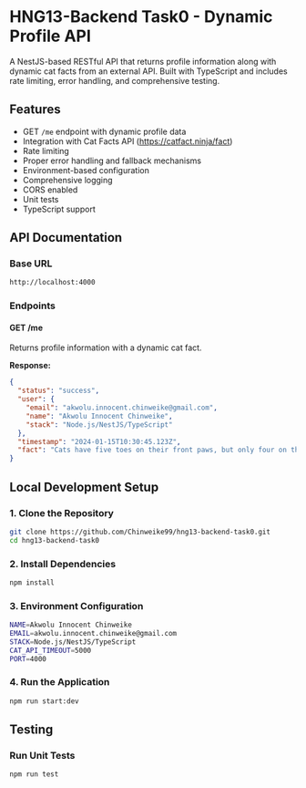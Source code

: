 # HNG13-Backend Task0 - Dynamic Profile API

A NestJS-based RESTful API that returns profile information along with dynamic cat facts from an external API. Built with TypeScript and includes rate limiting, error handling, and comprehensive testing.

## Features

- GET `/me` endpoint with dynamic profile data
- Integration with Cat Facts API (https://catfact.ninja/fact)
- Rate limiting
- Proper error handling and fallback mechanisms
- Environment-based configuration
- Comprehensive logging
- CORS enabled
- Unit tests
- TypeScript support

## API Documentation

### Base URL
```bash
http://localhost:4000
```

### Endpoints

#### GET /me
Returns profile information with a dynamic cat fact.

**Response:**
```json
{
  "status": "success",
  "user": {
    "email": "akwolu.innocent.chinweike@gmail.com",
    "name": "Akwolu Innocent Chinweike",
    "stack": "Node.js/NestJS/TypeScript"
  },
  "timestamp": "2024-01-15T10:30:45.123Z",
  "fact": "Cats have five toes on their front paws, but only four on the back paws."
}
```
## Local Development Setup
### 1. Clone the Repository
```bash
git clone https://github.com/Chinweike99/hng13-backend-task0.git
cd hng13-backend-task0
```
### 2. Install Dependencies
```bash
npm install
```

### 3. Environment Configuration
```bash
NAME=Akwolu Innocent Chinweike
EMAIL=akwolu.innocent.chinweike@gmail.com
STACK=Node.js/NestJS/TypeScript
CAT_API_TIMEOUT=5000
PORT=4000
```

### 4. Run the Application
```bash
npm run start:dev
```

## Testing
### Run Unit Tests
```bash
npm run test
```